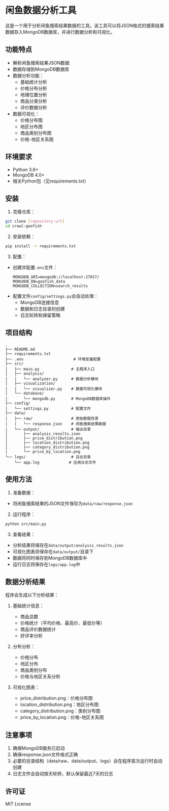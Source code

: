 # 闲鱼数据分析工具

这是一个用于分析闲鱼搜索结果数据的工具。该工具可以将JSON格式的搜索结果数据存入MongoDB数据库，并进行数据分析和可视化。

## 功能特点

- 解析闲鱼搜索结果JSON数据
- 数据存储到MongoDB数据库
- 数据分析功能：
  - 基础统计分析
  - 价格分布分析
  - 地理位置分析
  - 商品分类分析
  - 评价数据分析
- 数据可视化：
  - 价格分布图
  - 地区分布图
  - 商品类别分布图
  - 价格-地区关系图

## 环境要求

- Python 3.8+
- MongoDB 4.0+
- 相关Python包（见requirements.txt）

## 安装

1. 克隆仓库：
```bash
git clone [repository-url]
cd crawl-goofish
```

2. 安装依赖：
```bash
pip install -r requirements.txt
```

3. 配置：
- 创建并配置`.env`文件：
  ```
  MONGODB_URI=mongodb://localhost:27017/
  MONGODB_DB=goofish_data
  MONGODB_COLLECTION=search_results
  ```
- 配置文件`config/settings.py`会自动处理：
  - MongoDB连接信息
  - 数据和日志目录的创建
  - 日志轮转和保留策略

## 项目结构

```
.
├── README.md
├── requirements.txt
├── .env                      # 环境变量配置
├── src/
│   ├── main.py              # 主程序入口
│   ├── analysis/            
│   │   └── analyzer.py      # 数据分析模块
│   ├── visualization/
│   │   └── visualizer.py    # 数据可视化模块
│   └── database/
│       └── mongodb.py       # MongoDB数据库操作
├── config/
│   └── settings.py          # 配置文件
├── data/
│   ├── raw/                 # 原始数据目录
│   │   └── response.json    # 闲鱼搜索结果数据
│   └── output/              # 输出目录
│       ├── analysis_results.json
│       ├── price_distribution.png
│       ├── location_distribution.png
│       ├── category_distribution.png
│       └── price_by_location.png
└── logs/                    # 日志目录
    └── app.log             # 应用日志文件
```

## 使用方法

1. 准备数据：
- 将闲鱼搜索结果的JSON文件保存为`data/raw/response.json`

2. 运行程序：
```bash
python src/main.py
```

3. 查看结果：
- 分析结果将保存在`data/output/analysis_results.json`
- 可视化图表将保存在`data/output/`目录下
- 数据将同时保存到MongoDB数据库中
- 运行日志将保存在`logs/app.log`中

## 数据分析结果

程序会生成以下分析结果：

1. 基础统计信息：
   - 商品总数
   - 价格统计（平均价格、最高价、最低价等）
   - 商品评价数据统计
   - 好评率分析

2. 分布分析：
   - 价格分布
   - 地区分布
   - 商品类别分布
   - 价格与地区关系分析

3. 可视化图表：
   - price_distribution.png：价格分布图
   - location_distribution.png：地区分布图
   - category_distribution.png：类别分布图
   - price_by_location.png：价格-地区关系图

## 注意事项

1. 确保MongoDB服务已启动
2. 确保response.json文件格式正确
3. 必要的目录结构（data/raw、data/output、logs）会在程序首次运行时自动创建
4. 日志文件会自动按天轮转，默认保留最近7天的日志

## 许可证

MIT License